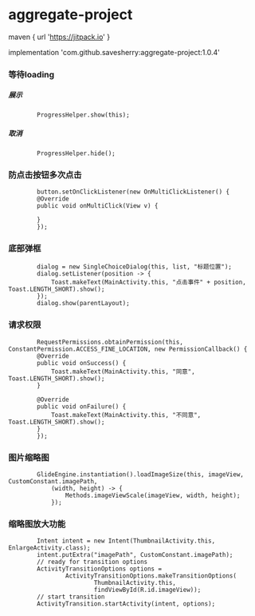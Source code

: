 # aggregate-project

maven { url 'https://jitpack.io' }

implementation 'com.github.savesherry:aggregate-project:1.0.4'


### 等待loading

##### 展示
            ProgressHelper.show(this);
##### 取消
            ProgressHelper.hide();

### 防点击按钮多次点击

            button.setOnClickListener(new OnMultiClickListener() {
            @Override
            public void onMultiClick(View v) {

            }
            });

### 底部弹框

            dialog = new SingleChoiceDialog(this, list, "标题位置");
            dialog.setListener(position -> {
                Toast.makeText(MainActivity.this, "点击事件" + position, Toast.LENGTH_SHORT).show();
            });
            dialog.show(parentLayout);

### 请求权限

            RequestPermissions.obtainPermission(this, ConstantPermission.ACCESS_FINE_LOCATION, new PermissionCallback() {
            @Override
            public void onSuccess() {
                Toast.makeText(MainActivity.this, "同意", Toast.LENGTH_SHORT).show();
            }

            @Override
            public void onFailure() {
                Toast.makeText(MainActivity.this, "不同意", Toast.LENGTH_SHORT).show();
            }
            });
            
### 图片缩略图

            GlideEngine.instantiation().loadImageSize(this, imageView, CustomConstant.imagePath,
                (width, height) -> {
                    Methods.imageViewScale(imageView, width, height);
                });
                
### 缩略图放大功能

            Intent intent = new Intent(ThumbnailActivity.this, EnlargeActivity.class);
            intent.putExtra("imagePath", CustomConstant.imagePath);
            // ready for transition options
            ActivityTransitionOptions options =
                    ActivityTransitionOptions.makeTransitionOptions(
                            ThumbnailActivity.this,
                            findViewById(R.id.imageView));
            // start transition
            ActivityTransition.startActivity(intent, options);
